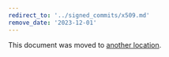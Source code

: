 ```yaml
---
redirect_to: '../signed_commits/x509.md'
remove_date: '2023-12-01'
---
```


This document was moved to [another location](../signed_commits/x509.md).

<!-- This redirect file can be deleted after <2023-12-01>. -->
<!-- Redirects that point to other docs in the same project expire in three months. -->
<!-- Redirects that point to docs in a different project or site (for example, link is not relative and starts with `https:`) expire in one year. -->
<!-- Before deletion, see: https://docs.gitlab.com/ee/development/documentation/redirects.html -->

